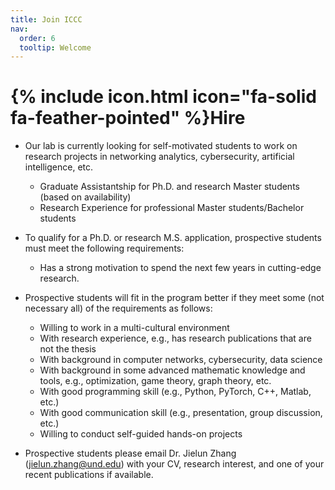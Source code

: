 ```yaml
---
title: Join ICCC
nav:
  order: 6
  tooltip: Welcome
---
```


# {% include icon.html icon="fa-solid fa-feather-pointed" %}Hire
- Our lab is currently looking for self-motivated students to work on research projects in networking analytics, cybersecurity, artificial intelligence, etc.

  - Graduate Assistantship for Ph.D. and research Master students  (based on availability)
  - Research Experience for professional Master students/Bachelor students
- To qualify for a Ph.D. or research M.S. application, prospective students must meet the following requirements:

  - Has a strong motivation to spend the next few years in cutting-edge research.
- Prospective students will fit in the program better if they meet some (not necessary all) of the requirements as follows:

  - Willing to work in a multi-cultural environment
  - With research experience, e.g., has research publications that are not the thesis
  - With background in computer networks, cybersecurity, data science
  - With background in some advanced mathematic knowledge and tools, e.g., optimization, game theory, graph theory, etc.
  - With good programming skill (e.g., Python, PyTorch, C++, Matlab, etc.)
  - With good communication skill (e.g., presentation, group discussion, etc.)
  - Willing to conduct self-guided hands-on projects
- Prospective students please email Dr. Jielun Zhang (jielun.zhang@und.edu) with your CV, research interest, and one of your recent publications if available.


